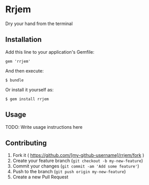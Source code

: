 # Rrjem

Dry your hand from the terminal

## Installation

Add this line to your application's Gemfile:

    gem 'rrjem'

And then execute:

    $ bundle

Or install it yourself as:

    $ gem install rrjem

## Usage

TODO: Write usage instructions here

## Contributing

1. Fork it ( https://github.com/[my-github-username]/rrjem/fork )
2. Create your feature branch (`git checkout -b my-new-feature`)
3. Commit your changes (`git commit -am 'Add some feature'`)
4. Push to the branch (`git push origin my-new-feature`)
5. Create a new Pull Request

